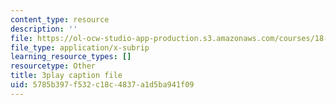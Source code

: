 ```yaml
---
content_type: resource
description: ''
file: https://ol-ocw-studio-app-production.s3.amazonaws.com/courses/18-06sc-linear-algebra-fall-2011/5785b397f532c18c4837a1d5ba941f09_RWvi4Vx4CDc.srt
file_type: application/x-subrip
learning_resource_types: []
resourcetype: Other
title: 3play caption file
uid: 5785b397-f532-c18c-4837-a1d5ba941f09
---
```

